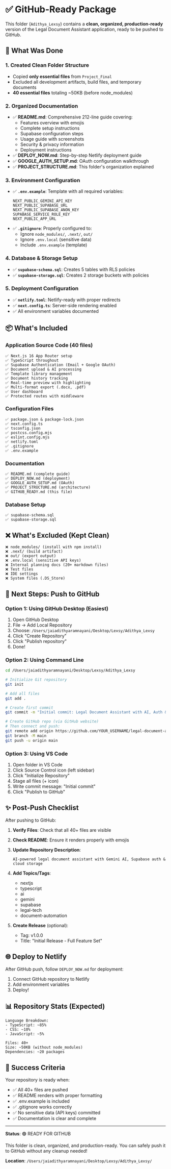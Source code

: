 # ✅ GitHub-Ready Package

This folder (`Adithya_Lexsy`) contains a **clean, organized, production-ready** version of the Legal Document Assistant application, ready to be pushed to GitHub.

## 🎯 What Was Done

### 1. Created Clean Folder Structure
- Copied **only essential files** from `Project_Final`
- Excluded all development artifacts, build files, and temporary documents
- **40 essential files** totaling ~50KB (before node_modules)

### 2. Organized Documentation
- ✅ **README.md**: Comprehensive 212-line guide covering:
  - Features overview with emojis
  - Complete setup instructions
  - Supabase configuration steps
  - Usage guide with screenshots
  - Security & privacy information
  - Deployment instructions
- ✅ **DEPLOY_NOW.md**: Step-by-step Netlify deployment guide
- ✅ **GOOGLE_AUTH_SETUP.md**: OAuth configuration walkthrough
- ✅ **PROJECT_STRUCTURE.md**: This folder's organization explained

### 3. Environment Configuration
- ✅ **`.env.example`**: Template with all required variables:
  ```
  NEXT_PUBLIC_GEMINI_API_KEY
  NEXT_PUBLIC_SUPABASE_URL
  NEXT_PUBLIC_SUPABASE_ANON_KEY
  SUPABASE_SERVICE_ROLE_KEY
  NEXT_PUBLIC_APP_URL
  ```
- ✅ **`.gitignore`**: Properly configured to:
  - Ignore `node_modules/`, `.next/`, `out/`
  - Ignore `.env.local` (sensitive data)
  - Include `.env.example` (template)

### 4. Database & Storage Setup
- ✅ **`supabase-schema.sql`**: Creates 5 tables with RLS policies
- ✅ **`supabase-storage.sql`**: Creates 2 storage buckets with policies

### 5. Deployment Configuration
- ✅ **`netlify.toml`**: Netlify-ready with proper redirects
- ✅ **`next.config.ts`**: Server-side rendering enabled
- ✅ All environment variables documented

## 📦 What's Included

### Application Source Code (40 files)
```
✅ Next.js 16 App Router setup
✅ TypeScript throughout
✅ Supabase Authentication (Email + Google OAuth)
✅ Document upload & AI processing
✅ Template library management
✅ Document history tracking
✅ Real-time preview with highlighting
✅ Multi-format export (.docx, .pdf)
✅ User dashboard
✅ Protected routes with middleware
```

### Configuration Files
```
✅ package.json & package-lock.json
✅ next.config.ts
✅ tsconfig.json
✅ postcss.config.mjs
✅ eslint.config.mjs
✅ netlify.toml
✅ .gitignore
✅ .env.example
```

### Documentation
```
✅ README.md (complete guide)
✅ DEPLOY_NOW.md (deployment)
✅ GOOGLE_AUTH_SETUP.md (OAuth)
✅ PROJECT_STRUCTURE.md (architecture)
✅ GITHUB_READY.md (this file)
```

### Database Setup
```
✅ supabase-schema.sql
✅ supabase-storage.sql
```

## ❌ What's Excluded (Kept Clean)

```
❌ node_modules/ (install with npm install)
❌ .next/ (build artifact)
❌ out/ (export output)
❌ .env.local (sensitive API keys)
❌ Internal planning docs (20+ markdown files)
❌ Test files
❌ IDE settings
❌ System files (.DS_Store)
```

## 🚀 Next Steps: Push to GitHub

### Option 1: Using GitHub Desktop (Easiest)
1. Open GitHub Desktop
2. File → Add Local Repository
3. Choose: `/Users/jaiadithyaramnayani/Desktop/Lexsy/Adithya_Lexsy`
4. Click "Create Repository"
5. Click "Publish repository"
6. Done!

### Option 2: Using Command Line
```bash
cd /Users/jaiadithyaramnayani/Desktop/Lexsy/Adithya_Lexsy

# Initialize Git repository
git init

# Add all files
git add .

# Create first commit
git commit -m "Initial commit: Legal Document Assistant with AI, Auth & Cloud Storage"

# Create GitHub repo (via GitHub website)
# Then connect and push:
git remote add origin https://github.com/YOUR_USERNAME/legal-document-assistant.git
git branch -M main
git push -u origin main
```

### Option 3: Using VS Code
1. Open folder in VS Code
2. Click Source Control icon (left sidebar)
3. Click "Initialize Repository"
4. Stage all files (+ icon)
5. Write commit message: "Initial commit"
6. Click "Publish to GitHub"

## ✨ Post-Push Checklist

After pushing to GitHub:

1. **Verify Files**: Check that all 40+ files are visible
2. **Check README**: Ensure it renders properly with emojis
3. **Update Repository Description**: 
   ```
   AI-powered legal document assistant with Gemini AI, Supabase auth & cloud storage
   ```
4. **Add Topics/Tags**:
   - nextjs
   - typescript
   - ai
   - gemini
   - supabase
   - legal-tech
   - document-automation

5. **Create Release** (optional):
   - Tag: v1.0.0
   - Title: "Initial Release - Full Feature Set"

## 🌐 Deploy to Netlify

After GitHub push, follow `DEPLOY_NOW.md` for deployment:
1. Connect GitHub repository to Netlify
2. Add environment variables
3. Deploy!

## 📊 Repository Stats (Expected)

```
Language Breakdown:
- TypeScript: ~85%
- CSS: ~10%
- JavaScript: ~5%

Files: 40+
Size: ~50KB (without node_modules)
Dependencies: ~20 packages
```

## 🎉 Success Criteria

Your repository is ready when:
- ✅ All 40+ files are pushed
- ✅ README renders with proper formatting
- ✅ .env.example is included
- ✅ .gitignore works correctly
- ✅ No sensitive data (API keys) committed
- ✅ Documentation is clear and complete

---

**Status**: 🟢 READY FOR GITHUB

This folder is clean, organized, and production-ready. You can safely push it to GitHub without any cleanup needed!

**Location**: `/Users/jaiadithyaramnayani/Desktop/Lexsy/Adithya_Lexsy/`

